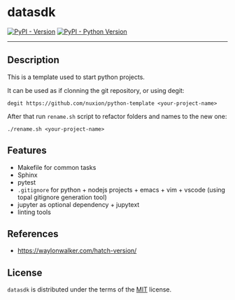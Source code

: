 # datasdk

[![PyPI - Version](https://img.shields.io/pypi/v/datasdk.svg)](https://pypi.org/project/datasdk)
[![PyPI - Python Version](https://img.shields.io/pypi/pyversions/datasdk.svg)](https://pypi.org/project/datasdk)

-----

## Description

This is a template used to start python projects. 

It can be used as if clonning the git repository, or using degit:

```console
degit https://github.com/nuxion/python-template <your-project-name>
```

After that run `rename.sh` script to refactor folders and names to the new one:

```console
./rename.sh <your-project-name>
```

## Features

- Makefile for common tasks
- Sphinx 
- pytest
- `.gitignore` for python + nodejs projects + emacs + vim + vscode (using topal gitignore generation tool)
- jupyter as optional dependency + jupytext
- linting tools

## References

- https://waylonwalker.com/hatch-version/

## License

`datasdk` is distributed under the terms of the [MIT](https://spdx.org/licenses/MIT.html) license.
